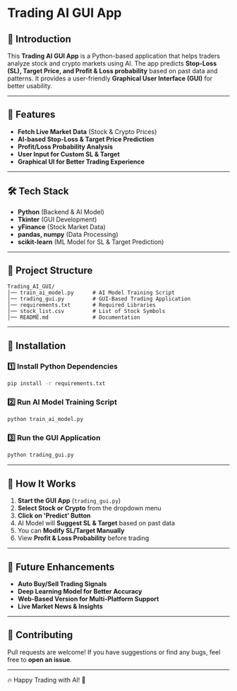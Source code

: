 # Trading AI GUI App

## 📌 Introduction
This **Trading AI GUI App** is a Python-based application that helps traders analyze stock and crypto markets using AI. The app predicts **Stop-Loss (SL), Target Price, and Profit & Loss probability** based on past data and patterns. It provides a user-friendly **Graphical User Interface (GUI)** for better usability.

---

## 🚀 Features
- **Fetch Live Market Data** (Stock & Crypto Prices)
- **AI-based Stop-Loss & Target Price Prediction**
- **Profit/Loss Probability Analysis**
- **User Input for Custom SL & Target**
- **Graphical UI for Better Trading Experience**

---

## 🛠️ Tech Stack
- **Python** (Backend & AI Model)
- **Tkinter** (GUI Development)
- **yFinance** (Stock Market Data)
- **pandas, numpy** (Data Processing)
- **scikit-learn** (ML Model for SL & Target Prediction)

---

## 📂 Project Structure
```
Trading_AI_GUI/
│── train_ai_model.py      # AI Model Training Script
│── trading_gui.py         # GUI-Based Trading Application
│── requirements.txt       # Required Libraries
│── stock_list.csv         # List of Stock Symbols
│── README.md              # Documentation
```

---

## 🔧 Installation
### 1️⃣ Install Python Dependencies
```bash
pip install -r requirements.txt
```

### 2️⃣ Run AI Model Training Script
```bash
python train_ai_model.py
```

### 3️⃣ Run the GUI Application
```bash
python trading_gui.py
```

---

## 🎯 How It Works
1. **Start the GUI App** (`trading_gui.py`)
2. **Select Stock or Crypto** from the dropdown menu
3. **Click on 'Predict' Button**
4. AI Model will **Suggest SL & Target** based on past data
5. You can **Modify SL/Target Manually**
6. View **Profit & Loss Probability** before trading

---

## 🔮 Future Enhancements
- **Auto Buy/Sell Trading Signals**
- **Deep Learning Model for Better Accuracy**
- **Web-Based Version for Multi-Platform Support**
- **Live Market News & Insights**

---

## 🤝 Contributing
Pull requests are welcome! If you have suggestions or find any bugs, feel free to **open an issue**.

---
🔥 Happy Trading with AI! 🚀


